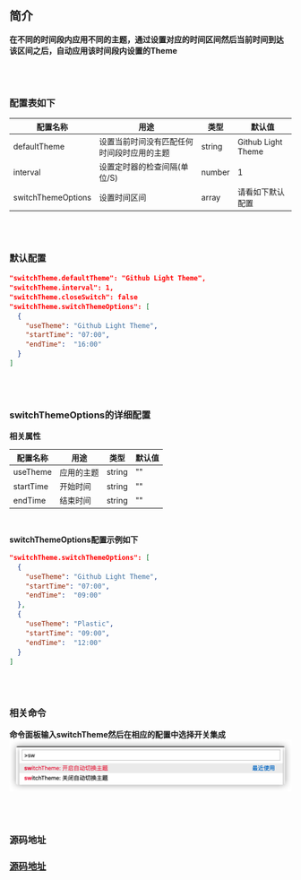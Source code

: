 ## **简介**

**在不同的时间段内应用不同的主题，通过设置对应的时间区间然后当前时间到达
该区间之后，自动应用该时间段内设置的Theme**

<br /><br />

### **配置表如下**

配置名称 | 用途 | 类型 | 默认值
---------|----------|---------|---------
 defaultTheme | 设置当前时间没有匹配任何时间段时应用的主题 | string | Github Light Theme
 interval | 设置定时器的检查间隔(单位/S) | number | 1
 switchThemeOptions | 设置时间区间 | array | 请看如下默认配置

<br /><br />

### **默认配置**
```json
"switchTheme.defaultTheme": "Github Light Theme",
"switchTheme.interval": 1,
"switchTheme.closeSwitch": false
"switchTheme.switchThemeOptions": [
  {
    "useTheme": "Github Light Theme",
    "startTime": "07:00",
    "endTime":  "16:00"
  }
]
```

<br /><br />

### **switchThemeOptions的详细配置**

**相关属性**

配置名称 | 用途 | 类型 | 默认值
---------|----------|---------|---------
 useTheme | 应用的主题 | string | ""
 startTime | 开始时间 | string | ""
 endTime | 结束时间 | string | ""

<br/>

**switchThemeOptions配置示例如下**
```json
"switchTheme.switchThemeOptions": [
  {
    "useTheme": "Github Light Theme",
    "startTime": "07:00",
    "endTime":  "09:00"
  },
  {
    "useTheme": "Plastic",
    "startTime": "09:00",
    "endTime":  "12:00"
  }
]
```

<br /><br />

### **相关命令**

**命令面板输入switchTheme然后在相应的配置中选择开关集成**
![相关命令](https://raw.githubusercontent.com/GSZS/switch-theme/main/assets/command.png)

<br /><br />

### **源码地址**

### [源码地址](https://github.com/GSZS/switch-thme)

